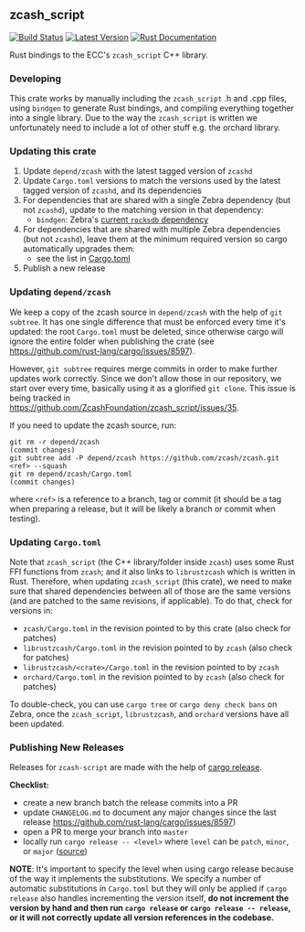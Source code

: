 ## zcash_script

[![Build Status][actions-badge]][actions-url]
[![Latest Version][version-badge]][version-url]
[![Rust Documentation][docs-badge]][docs-url]

[actions-badge]: https://github.com/ZcashFoundation/zcash_script/workflows/Continuous%20integration/badge.svg
[actions-url]: https://github.com/ZcashFoundation/zcash_script/actions?query=workflow%3A%22Continuous+integration%22
[version-badge]: https://img.shields.io/crates/v/zcash_script.svg
[version-url]: https://crates.io/crates/zcash_script
[docs-badge]: https://img.shields.io/badge/docs-latest-blue.svg
[docs-url]: https://docs.rs/zcash_script

Rust bindings to the ECC's `zcash_script` C++ library.

### Developing

This crate works by manually including the `zcash_script` .h and .cpp files,
using `bindgen` to generate Rust bindings, and compiling everything together
into a single library. Due to the way the `zcash_script` is written we unfortunately need
to include a lot of other stuff e.g. the orchard library.

### Updating this crate

1. Update `depend/zcash` with the latest tagged version of `zcashd`
2. Update `Cargo.toml` versions to match the versions used by the latest tagged version of `zcashd`, and its dependencies
3. For dependencies that are shared with a single Zebra dependency (but not `zcashd`), update to the matching version in that dependency:
    - `bindgen`: Zebra's [current `rocksdb` dependency](https://github.com/ZcashFoundation/zebra/blob/main/zebra-state/Cargo.toml)
4. For dependencies that are shared with multiple Zebra dependencies (but not `zcashd`), leave them at the minimum required version so cargo automatically upgrades them:
    - see the list in [Cargo.toml](https://github.com/ZcashFoundation/zcash_script/blob/master/Cargo.toml#L69)
5. Publish a new release

### Updating `depend/zcash`

We keep a copy of the zcash source in `depend/zcash` with the help of `git subtree`.
It has one single difference that must be enforced every time it's updated: the root
`Cargo.toml` must be deleted, since otherwise cargo will ignore the entire folder
when publishing the crate (see https://github.com/rust-lang/cargo/issues/8597).

However, `git subtree` requires merge commits in order to make further updates
work correctly. Since we don't allow those in our repository, we start over
every time, basically using it as a glorified `git clone`. This issue is being
tracked in https://github.com/ZcashFoundation/zcash_script/issues/35.

If you need to update the zcash source, run:

```console
git rm -r depend/zcash
(commit changes)
git subtree add -P depend/zcash https://github.com/zcash/zcash.git <ref> --squash
git rm depend/zcash/Cargo.toml
(commit changes)
```

where `<ref>` is a reference to a branch, tag or commit (it should be a tag when preparing
a release, but it will be likely a branch or commit when testing).

### Updating `Cargo.toml`

Note that `zcash_script` (the C++ library/folder inside `zcash`) uses some Rust
FFI functions from `zcash`; and it also links to `librustzcash` which is written in Rust.
Therefore, when updating `zcash_script` (this crate), we need to make sure that shared dependencies
between all of those are the same versions (and are patched to the same revisions, if applicable).
To do that, check for versions in:

- `zcash/Cargo.toml` in the revision pointed to by this crate (also check for patches)
- `librustzcash/Cargo.toml` in the revision pointed to by `zcash` (also check for patches)
- `librustzcash/<crate>/Cargo.toml` in the revision pointed to by `zcash`
- `orchard/Cargo.toml` in the revision pointed to by `zcash` (also check for patches)

To double-check, you can use `cargo tree` or `cargo deny check bans` on Zebra,
once the `zcash_script`, `librustzcash`, and `orchard` versions have all been updated.

### Publishing New Releases

Releases for `zcash-script` are made with the help of [cargo release](https://github.com/sunng87/cargo-release).

**Checklist:**

* create a new branch batch the release commits into a PR
* update `CHANGELOG.md` to document any major changes since the last release
  https://github.com/rust-lang/cargo/issues/8597)
* open a PR to merge your branch into `master`
* locally run `cargo release -- <level>` where `level` can be `patch`, `minor`, or `major` ([source](https://github.com/sunng87/cargo-release/blob/master/docs/reference.md#bump-level))

**NOTE**: It's important to specify the level when using cargo release because of the way it implements the substitutions. We specify a number of automatic substitutions in `Cargo.toml` but they will only be applied if `cargo release` also handles incrementing the version itself, **do not increment the version by hand and then run `cargo release` or `cargo release -- release`, or it will not correctly update all version references in the codebase.**
